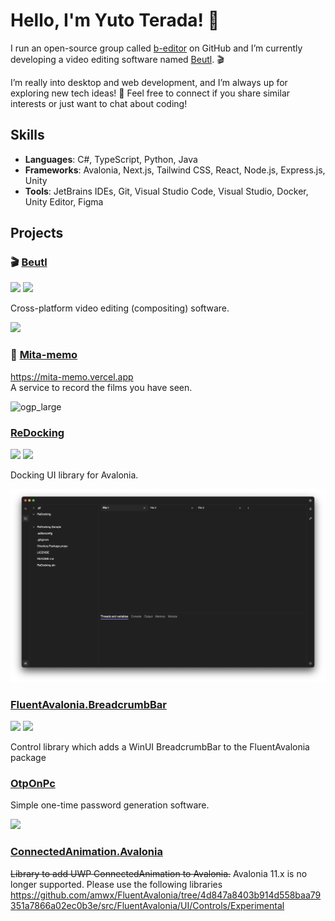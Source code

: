 # Hello, I'm Yuto Terada! 👋

I run an open-source group called [b-editor](https://github.com/b-editor) on GitHub and I’m currently developing a video editing software named [Beutl](https://github.com/b-editor/beutl). 🎬

I’m really into desktop and web development, and I’m always up for exploring new tech ideas! 🚀
Feel free to connect if you share similar interests or just want to chat about coding!

## Skills

- **Languages**: C#, TypeScript, Python, Java
- **Frameworks**: Avalonia, Next.js, Tailwind CSS, React, Node.js, Express.js, Unity
- **Tools**: JetBrains IDEs, Git, Visual Studio Code, Visual Studio, Docker, Unity Editor, Figma

## Projects
### 🎬 [Beutl](https://github.com/b-editor/beutl)

![](https://img.shields.io/github/stars/b-editor/beutl)
![](https://img.shields.io/github/downloads/b-editor/beutl/total)

Cross-platform video editing (compositing) software.

![](https://raw.github.com/b-editor/beutl/main/assets/screenshots/screenshot-light-dark.png)

### 📝 [Mita-memo](https://github.com/indigo-san/mita-memo)

https://mita-memo.vercel.app  
A service to record the films you have seen.

![ogp_large](https://github.com/indigo-san/indigo-san/assets/66758394/108d36bc-ba9f-4370-942d-0c960e4ec7b1)

### [ReDocking](https://github.com/indigo-san/ReDocking)

![](https://img.shields.io/github/stars/indigo-san/ReDocking)
[![](https://img.shields.io/nuget/dt/ReDocking.Avalonia?label=nuget-downloads)](https://www.nuget.org/packages/ReDocking.Avalonia/)

Docking UI library for Avalonia.

![](https://raw.githubusercontent.com/indigo-san/ReDocking/main/docs/screenshot.png)

### [FluentAvalonia.BreadcrumbBar](https://github.com/indigo-san/FluentAvalonia.BreadcrumbBar)

![](https://img.shields.io/github/stars/indigo-san/FluentAvalonia.BreadcrumbBar)
![](https://img.shields.io/nuget/dt/FluentAvalonia.BreadcrumbBar?label=nuget-downloads)

Control library which adds a WinUI BreadcrumbBar to the FluentAvalonia package

### [OtpOnPc](https://github.com/indigo-san/OtpOnPc)
Simple one-time password generation software.

![](https://user-images.githubusercontent.com/66758394/225217886-7e847bc9-837f-4cb5-a1ad-4011a2ef1b14.gif)

### [ConnectedAnimation.Avalonia](https://github.com/indigo-san/ConnectedAnimation.Avalonia)
~~Library to add UWP ConnectedAnimation to Avalonia.~~
Avalonia 11.x is no longer supported.
Please use the following libraries
https://github.com/amwx/FluentAvalonia/tree/4d847a8403b914d558baa79351a7866a02ec0b3e/src/FluentAvalonia/UI/Controls/Experimental
